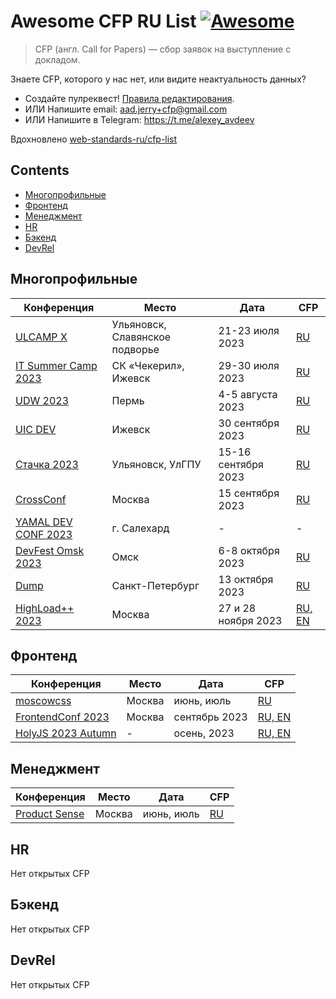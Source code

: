 # Awesome CFP RU List [![Awesome](https://awesome.re/badge.svg)](https://awesome.re)

> CFP (англ. Call for Papers) — сбор заявок на выступление с докладом.

Знаете CFP, которого у нас нет, или видите неактуальность данных?

- Создайте пулреквест! [Правила редактирования](CONTRIBUTING.md).
- ИЛИ Напишите email: aad.jerry+cfp@gmail.com
- ИЛИ Напишите в Telegram: https://t.me/alexey_avdeev

Вдохновлено [web-standards-ru/cfp-list](https://github.com/web-standards-ru/cfp-list)

## Contents

- [Многопрофильные](#многопрофильные)
- [Фронтенд](#фронтенд)
- [Менеджмент](#менеджмент)
- [HR](#hr)
- [Бэкенд](#бэкенд)
- [DevRel](#devrel)

## Многопрофильные

| Конференция                                        | Место                          | Дата                | CFP                                                                                                             |
| -------------------------------------------------- | ------------------------------ | ------------------- | --------------------------------------------------------------------------------------------------------------- |
| [ULCAMP Х](https://2023.ulcamp.ru/)                | Ульяновск, Славянское подворье | 21-23 июля 2023     | [RU](https://docs.google.com/forms/d/1RnaW8e2D0cMUSJjh8_MqdYnBpjWkaRqC0eRHY5UbBQA/viewform?edit_requested=true) |
| [IT Summer Camp 2023](http://itcamp18.ru/)         | СК «Чекерил», Ижевск           | 29-30 июля 2023     | [RU](https://forms.gle/5hUQ8SDvbFtFPyFj8)                                                                       |
| [UDW 2023](https://ural-digital-weekend.ru/)       | Пермь                          | 4-5 августа 2023    | [RU](https://docs.google.com/forms/d/e/1FAIpQLSfbyqdJASMM5JEKoHA0ETWCg2yHYFPjIFwjR-laTTWuQZUxEg/viewform)       |
| [UIC DEV](https://uic.dev/)                        | Ижевск                         | 30 сентября 2023    | [RU](https://docs.google.com/forms/d/e/1FAIpQLScEVXS0mrGdiYip5GgBI6xZoaaz1n0uDsqQXZBqTIPYl6NbKw/viewform)       |
| [Стачка 2023](https://nastachku.ru/)               | Ульяновск, УлГПУ               | 15-16 сентября 2023 | [RU](https://nastachku.ru/lectures-new)                                                                         |
| [CrossConf](https://crossconf.com/)                | Москва                         | 15 сентября 2023    | [RU](https://docs.google.com/forms/d/e/1FAIpQLScT6BtkfnUi1HT_LKPHrJ-kdYLIuX1Gd2W8yvBKSfR2hVfoDg/viewform)       |
| [YAMAL DEV CONF 2023](https://yamal.dev/conf/2023) | г. Салехард                    | -                   | -                                                                                                               |
| [DevFest Omsk 2023](https://www.devfestomsk.ru/)   | Омск                           | 6-8 октября 2023    | [RU](https://forms.yandex.ru/cloud/63fcd62850569043a9319aee/)                                                   |
| [Dump](http://dump-spb.ru/)                        | Санкт-Петербург                | 13 октября 2023     | [RU](http://dump-spb.ru/for_speakers)                                                                           |
| [HighLoad++ 2023](https://highload.ru/moscow/2023) | Москва                         | 27 и 28 ноября 2023 | [RU, EN](https://conf.ontico.ru/lectures/propose?conference=hl2023-moscow)                                      |

## Фронтенд

| Конференция                                              | Место  | Дата          | CFP                                                                        |
| -------------------------------------------------------- | ------ | ------------- | -------------------------------------------------------------------------- |
| [moscowcss](https://vk.com/css_moscow)                   | Москва | июнь, июль    | [RU](https://clc.to/moscowcss_cfp)                                         |
| [FrontendConf 2023](https://frontendconf.ru/moscow/2023) | Москва | сентябрь 2023 | [RU, EN](https://conf.ontico.ru/lectures/propose?conference=fc2023-moscow) |
| [HolyJS 2023 Autumn](https://holyjs.ru/)                 | -      | осень, 2023   | [RU, EN](https://holyjs.ru/callforpapers/)                                 |

## Менеджмент

| Конференция                                              | Место  | Дата          | CFP                                                                        |
| -------------------------------------------------------- | ------ | ------------- | -------------------------------------------------------------------------- |
| [Product Sense](https://vk.com/css_moscow)                   | Москва | июнь, июль    | [RU](https://clc.to/moscowcss_cfp)                                         |

## HR

Нет открытых CFP

## Бэкенд

Нет открытых CFP

## DevRel

Нет открытых CFP
